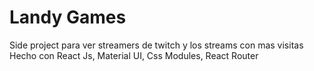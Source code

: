 # Landy Games

Side project para ver streamers de twitch y los streams con mas visitas
Hecho con React Js, Material UI, Css Modules, React Router